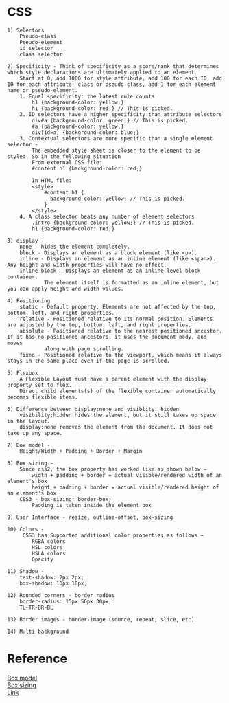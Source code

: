 # CSS

	1) Selectors
		Pseudo-class
		Pseudo-element
		id selector
		class selector

	2) Specificity - Think of specificity as a score/rank that determines which style declarations are ultimately applied to an element.
		Start at 0, add 1000 for style attribute, add 100 for each ID, add 10 for each attribute, class or pseudo-class, add 1 for each element name or pseudo-element.
		1. Equal specificity: the latest rule counts
			h1 {background-color: yellow;}
			h1 {background-color: red;} // This is picked.
		2. ID selectors have a higher specificity than attribute selectors
			div#a {background-color: green;} // This is picked.
			#a {background-color: yellow;}
			div[id=a] {background-color: blue;}
		3. Contextual selectors are more specific than a single element selector - 
			The embedded style sheet is closer to the element to be styled. So in the following situation
			From external CSS file:
			#content h1 {background-color: red;}

			In HTML file:
			<style>
				#content h1 {
				  background-color: yellow; // This is picked.
				}
			</style>
		4. A class selector beats any number of element selectors
			.intro {background-color: yellow;} // This is picked.
			h1 {background-color: red;}

	3) display -
		none - hides the element completely.
		block - Displays an element as a block element (like <p>).
		inline - Displays an element as an inline element (like <span>). Any height and width properties will have no effect.
		inline-block - Displays an element as an inline-level block container.
		  		The element itself is formatted as an inline element, but you can apply height and width values.

	4) Positioning
		static - Default property. Elements are not affected by the top, bottom, left, and right properties.
		relative - Positioned relative to its normal position. Elements are adjusted by the top, bottom, left, and right properties.
		absolute - Positioned relative to the nearest positioned ancestor. If it has no positioned ancestors, it uses the document body, and moves
				along with page scrolling.
		fixed - Positioned relative to the viewport, which means it always stays in the same place even if the page is scrolled.

	5) Flexbox
		A Flexible Layout must have a parent element with the display property set to flex.
		Direct child elements(s) of the flexible container automatically becomes flexible items.

	6) Difference between display:none and visiblity: hidden
		visibility:hidden hides the element, but it still takes up space in the layout.
		display:none removes the element from the document. It does not take up any space.

	7) Box model -
		Height/Width + Padding + Border + Margin

	8) Box sizing -
		Since css2, the box property has worked like as shown below −
			width + padding + border = actual visible/rendered width of an element's box
			height + padding + border = actual visible/rendered height of an element's box
		CSS3 - box-sizing: border-box;
			Padding is taken inside the element box

	9) User Interface - resize, outline-offset, box-sizing

	10) Colors -
		 CSS3 has Supported additional color properties as follows −
			RGBA colors
			HSL colors
			HSLA colors
			Opacity

	11) Shadow -
		text-shadow: 2px 2px;
		box-shadow: 10px 10px;

	12) Rounded corners - border radius
		border-radius: 15px 50px 30px;
		TL-TR-BR-BL

	13) Border images - border-image (source, repeat, slice, etc)

	14) Multi background


# Reference

[Box model](https://en.wikipedia.org/wiki/CSS_box_model) <br>
[Box sizing](https://www.tutorialspoint.com/css/css3_box_sizing.htm) <br>
[Link](https://www.softwaretestinghelp.com/css-interview-questions/amp/)